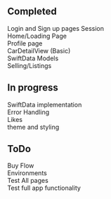 ## Completed
Login and Sign up pages
Session   
Home/Loading Page   
Profile page   
CarDetailView (Basic)   
SwiftData Models   
Selling/Listings    


## In progress
SwiftData implementation   
Error Handling   
Likes    
theme and styling   


## ToDo
Buy Flow   
Environments   
Test All pages   
Test full app functionality   
